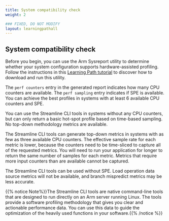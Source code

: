 ```yaml
---
title: System compatibility check
weight: 2

### FIXED, DO NOT MODIFY
layout: learningpathall
---
```

## System compatibility check

Before you begin, you can use the Arm Sysreport utility to determine whether your system configuration supports hardware-assisted profiling. Follow the instructions in this [Learning Path tutorial][1] to discover how to download and run this utility.

[1]: https://learn.arm.com/learning-paths/servers-and-cloud-computing/sysreport/

The `perf counters` entry in the generated report indicates how many CPU counters are available. The `perf sampling` entry indicates if SPE is available. You can achieve the best profiles in systems with at least 6 available CPU counters and SPE.

You can use the Streamline CLI tools in systems without any CPU counters, but can only return a basic hot-spot profile based on time-based sampling.
No top-down methodology metrics are available.

The Streamline CLI tools can generate top-down metrics in systems with as few as three available CPU counters. The effective sample rate for each metric is lower, because the counters need to be time-sliced to capture all of the requested metrics. You will need to run your application for longer to return the same number of samples for each metric. Metrics that require more input counters than are available cannot be captured.

The Streamline CLI tools can be used without SPE. Load operation data source metrics will not be available, and branch mispredict metrics may be less accurate.

{{% notice Note%}}The Streamline CLI tools are native command-line tools that are designed to run directly on an Arm server running Linux. The tools provide a software profiling methodology that gives you clear and actionable performance data. You can use this data to guide the optimization of the heavily used functions in your software.{{% /notice %}}